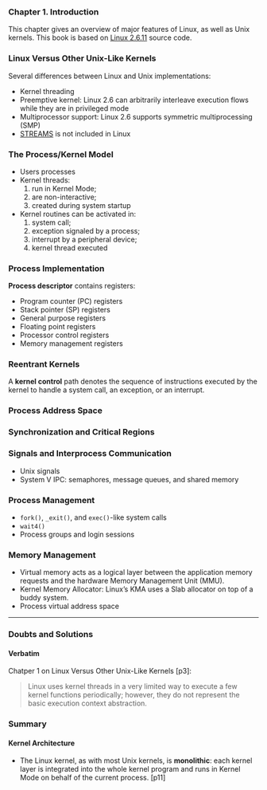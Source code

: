 ### **Chapter 1. Introduction**

This chapter gives an overview of major features of Linux, as well as Unix kernels. This book is based on [Linux 2.6.11](https://github.com/shichao-an/linux-2.6.11.12) source code.

### Linux Versus Other Unix-Like Kernels

Several differences between Linux and Unix implementations:

* Kernel threading
* Preemptive kernel: Linux 2.6 can arbitrarily interleave execution flows while they are in privileged mode
* Multiprocessor support: Linux 2.6 supports symmetric multiprocessing (SMP)
* [STREAMS](http://en.wikipedia.org/wiki/STREAMS) is not included in Linux

### The Process/Kernel Model

* Users processes
* Kernel threads:
	1. run in Kernel Mode;
	2. are non-interactive;
	3. created during system startup
* Kernel routines can be activated in: 
	1. system call;
	2. exception signaled by a process; 
	3. interrupt by a peripheral device;
	4. kernel thread executed

### Process Implementation

**Process descriptor** contains registers:

* Program counter (PC) registers
* Stack pointer (SP) registers
* General purpose registers
* Floating point registers
* Processor control registers
* Memory management registers

### Reentrant Kernels
A **kernel control** path denotes the sequence of instructions executed by the kernel to handle a system call, an exception, or an interrupt.

### Process Address Space
### Synchronization and Critical Regions
### Signals and Interprocess Communication

* Unix signals
* System V IPC: semaphores, message queues, and shared memory

### Process Management

* `fork()`, `_exit()`, and `exec()`-like system calls
* `wait4()`
* Process groups and login sessions

### Memory Management

* Virtual memory acts as a logical layer between the application memory requests and the hardware Memory Management Unit (MMU).
* Kernel Memory Allocator: Linux’s KMA uses a Slab allocator on top of a buddy system.
* Process virtual address space


- - -

### Doubts and Solutions

#### Verbatim

Chatper 1 on Linux Versus Other Unix-Like Kernels [p3]:
> Linux uses kernel threads in a very limited way to execute a few kernel functions periodically; however, they do not represent the basic execution context abstraction. 

### Summary

#### Kernel Architecture

* The Linux kernel, as with most Unix kernels, is **monolithic**: each kernel layer is integrated into the whole kernel program and runs in Kernel Mode on behalf of the current process. [p11]
